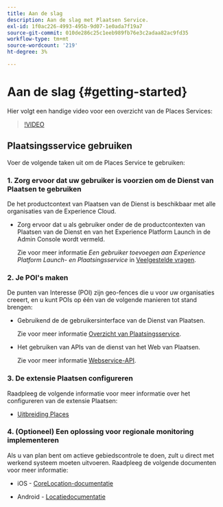 ```yaml
---
title: Aan de slag
description: Aan de slag met Plaatsen Service.
exl-id: 1f0ac226-4993-495b-9d07-1e0ada7f19a7
source-git-commit: 010de286c25c1eeb989fb76e3c2adaa82ac9fd35
workflow-type: tm+mt
source-wordcount: '219'
ht-degree: 3%

---
```


# Aan de slag {#getting-started}

Hier volgt een handige video voor een overzicht van de Places Services:

<!--
Test of different youtube link for exl
-->

>[!VIDEO](https://video.tv.adobe.com/v/41647)

## Plaatsingsservice gebruiken

Voer de volgende taken uit om de Places Service te gebruiken:

### 1. Zorg ervoor dat uw gebruiker is voorzien om de Dienst van Plaatsen te gebruiken

De het productcontext van Plaatsen van de Dienst is beschikbaar met alle organisaties van de Experience Cloud.

* Zorg ervoor dat u als gebruiker onder de de productcontexten van Plaatsen van de Dienst en van het Experience Platform Launch in de Admin Console wordt vermeld.

   Zie voor meer informatie *Een gebruiker toevoegen aan Experience Platform Launch- en Plaatsingsservice* in [Veelgestelde vragen](/help/places-gain-access.md).


### 2. Je POI&#39;s maken

De punten van Interesse (POI) zijn geo-fences die u voor uw organisaties creeert, en u kunt POIs op één van de volgende manieren tot stand brengen:

* Gebruikend de de gebruikersinterface van de Dienst van Plaatsen.

   Zie voor meer informatie [Overzicht van Plaatsingsservice](/help/poi-mgmt-ui/poi-mgmt-ui-overview.md).

* Het gebruiken van APIs van de dienst van het Web van Plaatsen.

   Zie voor meer informatie [Webservice-API](/help/web-service-api/places-web-services.md).


### 3. De extensie Plaatsen configureren

Raadpleeg de volgende informatie voor meer informatie over het configureren van de extensie Plaatsen:

* [Uitbreiding Places](/help/places-ext-aep-sdks/places-extension/places-extension.md)

### 4. (Optioneel) Een oplossing voor regionale monitoring implementeren

Als u van plan bent om actieve gebiedscontrole te doen, zult u direct met werkend systeem moeten uitvoeren. Raadpleeg de volgende documenten voor meer informatie:

* iOS - [CoreLocation-documentatie](https://developer.apple.com/documentation/corelocation/monitoring_the_user_s_proximity_to_geographic_regions)

* Android - [Locatiedocumentatie](https://developer.android.com/training/location/geofencing)